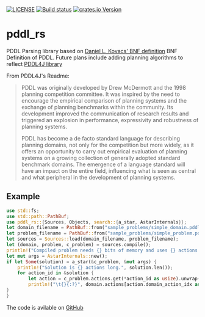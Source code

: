 [![LICENSE](https://img.shields.io/badge/license-MIT-blue.svg)](LICENSE)
[![Build status](https://github.com/Hexorg/pddl_rs/actions/workflows/workflow.yml/badge.svg)](https://github.com/Hexorg/pddl_rs/actions/workflows/workflow.yml)
[![crates.io Version](https://img.shields.io/crates/v/pddl_rs.svg)](https://crates.io/crates/pddl_rs)

# pddl_rs

PDDL Parsing library based on [Daniel L. Kovacs' BNF definition](http://pddl4j.imag.fr/repository/wiki/BNF-PDDL-3.1.pdf) BNF Definition of PDDL. Future plans include adding planning algorithms to reflect [PDDL4J library](https://github.com/pellierd/pddl4j)

From PDDL4J's Readme:

> PDDL was originally developed by Drew McDermott and the 1998 planning competition committee. It was inspired by the need to encourage the empirical comparison of planning systems and the exchange of planning benchmarks within the community. Its development improved the communication of research results and triggered an explosion in performance, expressivity and robustness of planning systems.
> 
> PDDL has become a de facto standard language for describing planning domains, not only for the competition but more widely, as it offers an opportunity to carry out empirical evaluation of planning systems on a growing collection of generally adopted standard benchmark domains. The emergence of a language standard will have an impact on the entire field, influencing what is seen as central and what peripheral in the development of planning systems.

## Example

```rust
use std::fs;
use std::path::PathBuf;
use pddl_rs::{Sources, Objects, search::{a_star, AstarInternals}};
let domain_filename = PathBuf::from("sample_problems/simple_domain.pddl");
let problem_filename = PathBuf::from("sample_problems/simple_problem.pddl");
let sources = Sources::load(domain_filename, problem_filename);
let (domain, problem, c_problem) = sources.compile();
println!("Compiled problem needs {} bits of memory and uses {} actions.", c_problem.memory_size, c_problem.actions.len());
let mut args = AstarInternals::new();
if let Some(solution) = a_star(&c_problem, &mut args) {
    println!("Solution is {} actions long.", solution.len());
    for action_id in &solution {
        let action = c_problem.actions.get(*action_id as usize).unwrap();
        println!("\t{}{:?}", domain.actions[action.domain_action_idx as usize].name(), action.args.iter().map(|(row, col)| problem.objects.get_object(*row,*col).item.1).collect::<Vec<&str>>());
}
}
```

The code is avilable on [GitHub](https://github.com/Hexorg/pddl_rs)